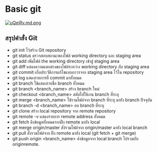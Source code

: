 # Basic git
[![uQeiRv.md.png](https://sv1.picz.in.th/images/2021/10/24/uQeiRv.md.png)](https://www.picz.in.th/image/uQeiRv)
## สรุปคำสั่ง Git
- git init ไว้สร้าง Git repository 
- git status ตรวจสอบสถานะของไฟล์ working directory และ staging area 
- git add เพิ่มไฟล์ the working directory เข้าสู่ staging area 
- git diff แสดงความแตกต่างของไฟล์ระหว่าง working directory กับ staging area 
- git commit เก็บประวัติการแก้ไขแบบถาวรจาก staging area ไว้ใน repository 
- git log แสดงรายการที่ commit มาทั้งหมด
- git branch ใช้แสดงรายชื่อ branch ทั้งหมด 
- git branch <branch_name> สร้าง branch ใหม่ 
- git checkout <branch_name> สลับไปใช้งาน branch ที่ระบุ 
- git merge <branch_name> ใช้รวมไฟล์จาก branch ที่ระบุ มายัง branch ปัจจุบัน 
- git branch -d <branch_name> ลบ branch ที่ระบุ
- git clone สร้าง local repository จาก remote repository 
- git remote -v แสดงรายการ remote address ทั้งหมด 
- git fetch ดึงข้อมูลทั้งหมดจากฝั่ง remote มายัง local 
- git merge origin/master สัง่รวมไฟล์จาก origin/master มายัง local branch 
- git pull สั่งรวมไฟล์จาก ฝั่ง remote มายัง local (git fetch + git merge) 
- git push origin <branch_name> ส่งข้อมูลจาก local branch ไปรวมกับ originremote.
